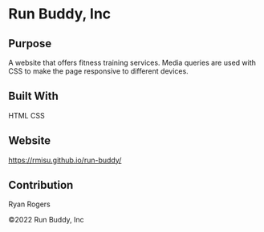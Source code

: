 # Run Buddy, Inc

## Purpose

A website that offers fitness training services.
Media queries are used with CSS to make the page responsive to different devices.

## Built With

HTML
CSS

## Website

https://rmisu.github.io/run-buddy/

## Contribution

Ryan Rogers

©️2022 Run Buddy, Inc
